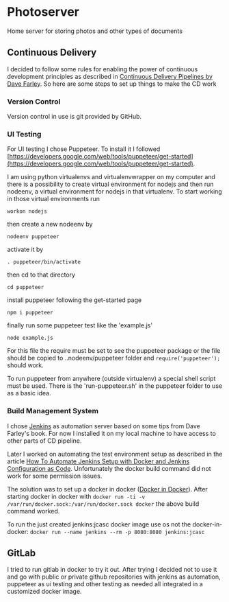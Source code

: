 # Photoserver
Home server for storing photos and other types of documents

## Continuous Delivery
I decided to follow some rules for enabling the power of continuous development principles as described in [Continuous Delivery Pipelines by Dave Farley](https://www.amazon.com/dp/B096YGZVZ9). So here are some steps to set up things to make the CD work

### Version Control
Version control in use is git provided by GitHub.

### UI Testing
For UI testing I chose Puppeteer. To install it I followed [https://developers.google.com/web/tools/puppeteer/get-started](https://developers.google.com/web/tools/puppeteer/get-started).

I am using python virtualenvs and virtualenvwrapper on my computer and there is a possibility to create virtual environment for nodejs and then run nodeenv, a virtual environment for nodejs in that virtualenv. To start working in those virtual environments run

`workon nodejs`

then create a new nodeenv by

`nodeenv puppeteer`

activate it by

`. puppeteer/bin/activate`

then cd to that directory

`cd puppeteer`

install puppeteer following the get-started page

`npm i puppeteer`

finally run some puppeteer test like the 'example.js'

`node example.js`

For this file the require must be set to see the puppeteer package or the file should be copied to ..nodeenv/puppeteer folder and `require('puppeteer');` should work.

To run puppeteer from anywhere (outside virtualenv) a special shell script must be used. There is the 'run-puppeteer.sh' in the puppeteer folder to use as a basic idea.

### Build Management System
I chose [Jenkins](https://www.jenkins.io/) as automation server based on some tips from Dave Farley's book. For now I installed it on my local machine to have access to other parts of CD pipeline.

Later I worked on automating the test environment setup as described in the article [How To Automate Jenkins Setup with Docker and Jenkins Configuration as Code](https://www.digitalocean.com/community/tutorials/how-to-automate-jenkins-setup-with-docker-and-jenkins-configuration-as-code). Unfortunately the docker build command did not work for some permission issues. 

The solution was to set up a docker in docker ([Docker in Docker](https://itnext.io/docker-in-docker-521958d34efd)). After starting docker in docker with `docker run -ti -v /var/run/docker.sock:/var/run/docker.sock docker` the above build command worked.

To run the just created jenkins:jcasc docker image use os not the docker-in-docker: `docker run --name jenkins --rm -p 8080:8080 jenkins:jcasc`

## GitLab
I tried to run gitlab in docker to try it out. After trying I decided not to use it and go with public or private github repositories with jenkins as automation, puppeteer as ui testing and other testing as needed all integrated in a customized docker image.





